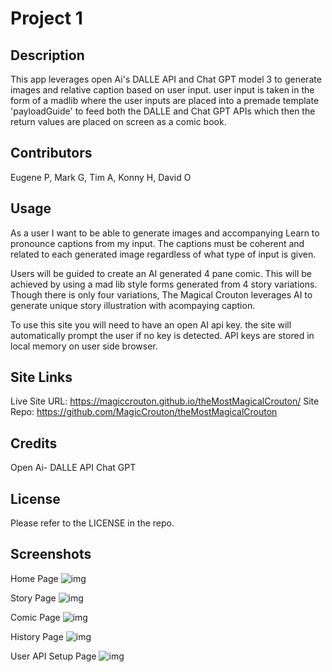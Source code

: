 # Project 1

## Description

This app leverages open Ai's DALLE API and Chat GPT model 3 to generate images and relative caption based on user input. user input is taken in the form of a madlib where the user inputs are placed into a premade template 'payloadGuide' to feed both the DALLE and Chat GPT APIs which then the return values are placed on screen as a comic book.

## Contributors

Eugene P, Mark G, Tim A, Konny H, David O

## Usage

As a user I want to be able to generate images and accompanying
Learn to pronounce captions from my input. The captions must be coherent and related to each generated image regardless of what type of input is given.

Users will be guided to create an AI generated 4 pane comic. This will be achieved by using a mad lib style forms generated from 4 story variations. Though there is only four variations, The Magical Crouton leverages AI to generate unique story illustration with acompaying caption.

To use this site you will need to have an open AI api key. the site will automatically prompt the user if no key is detected. API keys are stored in local memory on user side browser.

## Site Links
Live Site URL: https://magiccrouton.github.io/theMostMagicalCrouton/
Site Repo: https://github.com/MagicCrouton/theMostMagicalCrouton

## Credits

Open Ai-
DALLE API
Chat GPT

## License

Please refer to the LICENSE in the repo.

## Screenshots

Home Page
![img](./Images/mchp.png)

Story Page
![img](./Images/mcsp.png) 

Comic Page
![img](./Images/comicp.png)

History Page
![img](./Images/history.png)

User API Setup Page
![img](./Images/APIRegistration.png)